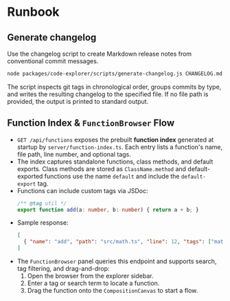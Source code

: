 # Runbook

## Generate changelog

Use the changelog script to create Markdown release notes from conventional commit messages.

```bash
node packages/code-explorer/scripts/generate-changelog.js CHANGELOG.md
```

The script inspects git tags in chronological order, groups commits by type, and writes the resulting changelog to the specified file. If no file path is provided, the output is printed to standard output.

## Function Index & `FunctionBrowser` Flow

- `GET /api/functions` exposes the prebuilt **function index** generated at startup by `server/function-index.ts`. Each entry lists a function's name, file path, line number, and optional tags.
- The index captures standalone functions, class methods, and default exports. Class methods are stored as `ClassName.method` and default-exported functions use the name `default` and include the `default-export` tag.
- Functions can include custom tags via JSDoc:
  ```ts
  /** @tag util */
  export function add(a: number, b: number) { return a + b; }
  ```
- Sample response:
  ```json
  [
    { "name": "add", "path": "src/math.ts", "line": 12, "tags": ["math", "util"] }
  ]
  ```
- The `FunctionBrowser` panel queries this endpoint and supports search, tag filtering, and drag-and-drop:
  1. Open the browser from the explorer sidebar.
  2. Enter a tag or search term to locate a function.
  3. Drag the function onto the `CompositionCanvas` to start a flow.
